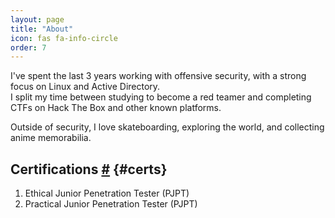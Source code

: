 ```yaml
---
layout: page
title: "About"
icon: fas fa-info-circle
order: 7
---
```


I've spent the last 3 years working with offensive security, with a strong focus on Linux and Active Directory.  
I split my time between studying to become a red teamer and completing CTFs on Hack The Box and other known platforms.

Outside of security, I love skateboarding, exploring the world, and collecting anime memorabilia.

## Certifications [#](#certs) {#certs}

1. Ethical Junior Penetration Tester (PJPT)  
2. Practical Junior Penetration Tester (PJPT)
